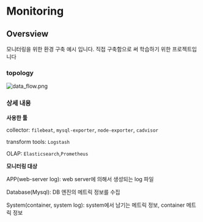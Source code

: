 # Monitoring

## Oversview

모니터링을 위한 환경 구축 예시 입니다. 직접 구축함으로 써 학습하기 위한 프로젝트입니다

### topology

![data_flow.png](data_flow.png)

### **상세 내용**

**사용한 툴** 

collector: `filebeat`, `mysql-exporter`, `node-exporter`, `cadvisor`

transform tools: `Logstash`

OLAP: `Elasticsearch`,`Prometheus`

**모니터링 대상** 

APP(web-server log): web server에 의해서 생성되는 log 파일

Database(Mysql): DB 엔진의 메트릭 정보를 수집

System(container, system log): system에서 남기는 메트릭 정보, container 메트릭 정보

###